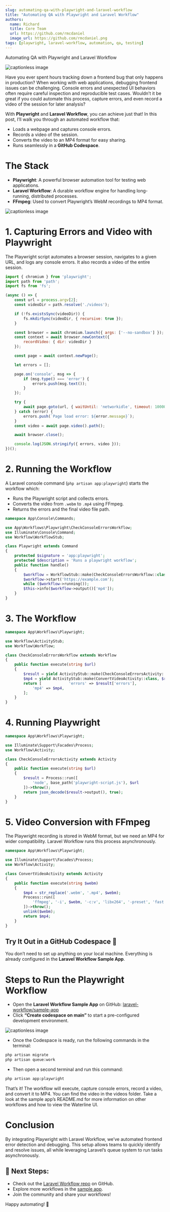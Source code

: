 ```yaml
---
slug: automating-qa-with-playwright-and-laravel-workflow
title: "Automating QA with Playwright and Laravel Workflow"
authors:
  name: Richard
  title: Core Team
  url: https://github.com/rmcdaniel
  image_url: https://github.com/rmcdaniel.png
tags: [playwright, laravel-workflow, automation, qa, testing]
---
```


Automating QA with Playwright and Laravel Workflow

![captionless image](https://miro.medium.com/v2/resize:fit:1400/format:webp/1*b6eXVs5J3aRNzYAiqnS9Vw.png)

Have you ever spent hours tracking down a frontend bug that only happens in production? When working with web applications, debugging frontend issues can be challenging. Console errors and unexpected UI behaviors often require careful inspection and reproducible test cases. Wouldn’t it be great if you could automate this process, capture errors, and even record a video of the session for later analysis?

With **Playwright** and **Laravel Workflow**, you can achieve just that! In this post, I’ll walk you through an automated workflow that:

*   Loads a webpage and captures console errors.
*   Records a video of the session.
*   Converts the video to an MP4 format for easy sharing.
*   Runs seamlessly in a **GitHub Codespace**.

The Stack
=========

*   **Playwright**: A powerful browser automation tool for testing web applications.
*   **Laravel Workflow**: A durable workflow engine for handling long-running, distributed processes.
*   **FFmpeg**: Used to convert Playwright’s WebM recordings to MP4 format.

![captionless image](https://miro.medium.com/v2/resize:fit:1400/format:webp/1*2AcR_sLHGToBWQx-SCSPHA.png)

# 1. Capturing Errors and Video with Playwright

The Playwright script automates a browser session, navigates to a given URL, and logs any console errors. It also records a video of the entire session.

```javascript
import { chromium } from 'playwright';
import path from 'path';
import fs from 'fs';

(async () => {
    const url = process.argv[2];
    const videoDir = path.resolve('./videos');

    if (!fs.existsSync(videoDir)) {
        fs.mkdirSync(videoDir, { recursive: true });
    }

    const browser = await chromium.launch({ args: ['--no-sandbox'] });
    const context = await browser.newContext({
        recordVideo: { dir: videoDir }
    });

    const page = await context.newPage();

    let errors = [];

    page.on('console', msg => {
        if (msg.type() === 'error') {
            errors.push(msg.text());
        }
    });

    try {
        await page.goto(url, { waitUntil: 'networkidle', timeout: 10000 });
    } catch (error) {
        errors.push(`Page load error: ${error.message}`);
    }
    const video = await page.video().path();

    await browser.close();

    console.log(JSON.stringify({ errors, video }));
})();
```

# 2. Running the Workflow

A Laravel console command (`php artisan app:playwright`) starts the workflow which:

*   Runs the Playwright script and collects errors.
*   Converts the video from `.webm` to `.mp4` using FFmpeg.
*   Returns the errors and the final video file path.

```php
namespace App\Console\Commands;

use App\Workflows\Playwright\CheckConsoleErrorsWorkflow;
use Illuminate\Console\Command;
use Workflow\WorkflowStub;

class Playwright extends Command
{
    protected $signature = 'app:playwright';
    protected $description = 'Runs a playwright workflow';
    public function handle()
    {
        $workflow = WorkflowStub::make(CheckConsoleErrorsWorkflow::class);
        $workflow->start('https://example.com');
        while ($workflow->running());
        $this->info($workflow->output()['mp4']);
    }
}
```

# 3. The Workflow

```php
namespace App\Workflows\Playwright;

use Workflow\ActivityStub;
use Workflow\Workflow;

class CheckConsoleErrorsWorkflow extends Workflow
{
    public function execute(string $url)
    {
        $result = yield ActivityStub::make(CheckConsoleErrorsActivity::class, $url);
        $mp4 = yield ActivityStub::make(ConvertVideoActivity::class, $result['video']);
        return [            'errors' => $result['errors'],
            'mp4' => $mp4,
        ];
    }
}
```

# 4. Running Playwright

```php
namespace App\Workflows\Playwright;

use Illuminate\Support\Facades\Process;
use Workflow\Activity;

class CheckConsoleErrorsActivity extends Activity
{
    public function execute(string $url)
    {
        $result = Process::run([
            'node', base_path('playwright-script.js'), $url
        ])->throw();
        return json_decode($result->output(), true);
    }
}
```

# 5. Video Conversion with FFmpeg

The Playwright recording is stored in WebM format, but we need an MP4 for wider compatibility. Laravel Workflow runs this process asynchronously.

```php
namespace App\Workflows\Playwright;

use Illuminate\Support\Facades\Process;
use Workflow\Activity;

class ConvertVideoActivity extends Activity
{
    public function execute(string $webm)
    {
        $mp4 = str_replace('.webm', '.mp4', $webm);
        Process::run([
            'ffmpeg', '-i', $webm, '-c:v', 'libx264', '-preset', 'fast', '-crf', '23', '-c:a', 'aac', '-b:a', '128k', $mp4
        ])->throw();
        unlink($webm);
        return $mp4;
    }
}
```

## Try It Out in a GitHub Codespace 🚀

You don’t need to set up anything on your local machine. Everything is already configured in the **Laravel Workflow Sample App**.

# Steps to Run the Playwright Workflow

*   Open the **Laravel Workflow Sample App** on GitHub: [laravel-workflow/sample-app](https://github.com/laravel-workflow/sample-app)
*   Click **“Create codespace on main”** to start a pre-configured development environment.

![captionless image](https://miro.medium.com/v2/resize:fit:1400/format:webp/1*063hPvkrvDQP6gU-VYb0Ug.png)

*   Once the Codespace is ready, run the following commands in the terminal:

```bash
php artisan migrate
php artisan queue:work
```

*   Then open a second terminal and run this command:

```bash
php artisan app:playwright
```

That’s it! The workflow will execute, capture console errors, record a video, and convert it to MP4. You can find the video in the videos folder. Take a look at the sample app’s README.md for more information on other workflows and how to view the Waterline UI.

# Conclusion

By integrating Playwright with Laravel Workflow, we’ve automated frontend error detection and debugging. This setup allows teams to quickly identify and resolve issues, all while leveraging Laravel’s queue system to run tasks asynchronously.

## 🔗 **Next Steps:**

*   Check out the [Laravel Workflow repo](https://github.com/laravel-workflow/laravel-workflow) on GitHub.
*   Explore more workflows in the [sample app](https://github.com/laravel-workflow/sample-app).
*   Join the community and share your workflows!

Happy automating! 🚀
